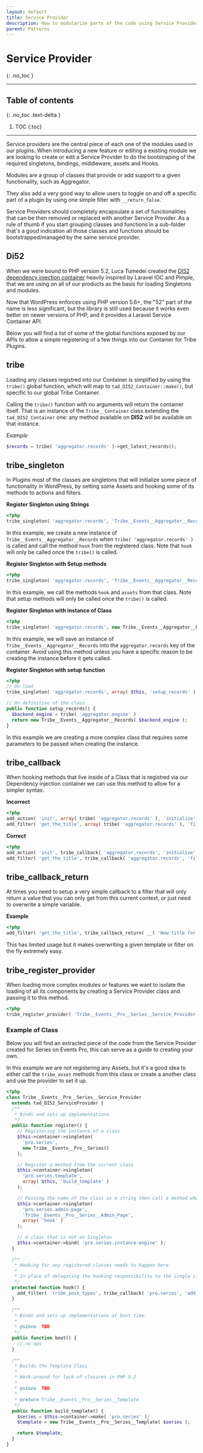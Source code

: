 ```yaml
---
layout: default
title: Service Provider
description: How to modularize parts of the code using Service Providers
parent: Patterns
---
```


# Service Provider
{: .no_toc }

---

## Table of contents
{: .no_toc .text-delta }

1. TOC
{:toc}

---

Service providers are the central piece of each one of the modules used in our plugins. When introducing a new
feature or editing a existing module we are looking to create or edit a Service Provider to do the bootstraping
of the required singletons, bindings, middleware, assets and Hooks.

Modules are a group of classes that provide or add support to a given functionality, such as Aggregator.

They also add a very good way to allow users to toggle on and off a specific part of a plugin by using one simple
filter with `__return_false`.

Service Providers should completely encapsulate a set of functionalities that can be then removed or replaced with
another Service Provider. As a rule of thumb if you start grouping classes and functions in a sub-folder that's a
good indication all those classes and functions should be bootstrapped/managed by the same service provider.

## Di52

When we were bound to PHP version 5.2, Luca Tumedei created the [DI52 dependency injection container](https://github.com/lucatume/di52) heavily
inspired by Laravel IOC and Pimple, that we are using on all of our products as the basis for loading Singletons and
modules.

Now that WordPress enforces using PHP version 5.6+, the "52" part of the name is less significant, but the library is still used
because it works even better on newer versions of PHP, and it provides a Laravel Service Container API.

Below you will find a list of some of the global functions exposed by our APIs to allow a simple registering of a few
things into our Container for Tribe Plugins.

## tribe

Loading any classes registred into our Container is simplified by using the `tribe()` global function, which will map
to `tad_DI52_Container::make()`, but specific to our global Tribe Container.

Calling the `tribe()` function with no arguments will return the container itself. That is an instance of the `Tribe__Container`
class extending the `tad_DI52_Container` one: any method available on **DI52** will be available on that instance.

_Example_
```php
$records = tribe( 'aggregator.records' )->get_latest_records();
```

## tribe_singleton

In Plugins most of the classes are singletons that will initialize some piece of functionality in WordPress, by setting
some Assets and hooking some of its methods to actions and filters.

**Register Singleton using Strings**
```php
<?php
tribe_singleton( 'aggregator.records', 'Tribe__Events__Aggregator__Records', array( 'hook' ) )
```
In this example, we create a new instance of `Tribe__Events__Aggregator__Records` when `tribe( 'aggregator.records' )`
is called and call the method `hook` from the registered class. Note that `hook` will only be called once the `tribe()` is called.

**Register Singleton with Setup methods**
```php
<?php
tribe_singleton( 'aggregator.records', 'Tribe__Events__Aggregator__Records', array( 'hook', 'assets' ) )
```
In this example, we call the methods `hook` and `assets` from that class. Note that setup methods will only be called
once the `tribe()` is called.

**Register Singleton with instance of Class**
```php
<?php
tribe_singleton( 'aggregator.records', new Tribe__Events__Aggregator__Records )
```
In this example, we will save an instance of `Tribe__Events__Aggregator__Records` into the `aggregator.records` key of the
container. Avoid using this method unless you have a specific reason to be creating the instance before it gets called.

**Register Singleton with setup function**
```php
<?php
// On load
tribe_singleton( 'aggregator.records', array( $this, 'setup_records' ) );

// On definition of the class
public function setup_records() {
  $backend_engine = tribe( 'aggregator.engine' )
  return new Tribe__Events__Aggregator__Records( $backend_engine );
}
```
In this example we are creating a more complex class that requires some parameters to be passed when creating the instance.

## tribe_callback

When hooking methods that live inside of a Class that is registred via our Dependency injection container we can use this method
to allow for a simpler syntax.

**Incorrect**
```php
<?php
add_action( 'init', array( tribe( 'aggregator.records' ), 'initialize' ), 15 )
add_filter( 'get_the_title', array( tribe( 'aggregator.records' ), 'filter_record_title' ), 10, 3 )
```

**Correct**
```php
<?php
add_action( 'init', tribe_callback( 'aggregator.records', 'initialize' ), 15 )
add_filter( 'get_the_title', tribe_callback( 'aggregator.records', 'filter_record_title' ), 10, 3 )
```

## tribe_callback_return

At times you need to setup a very simple callback to a filter that will only return a value that you can only get from this current
context, or just need to overwrite a simple variable.

**Example**
```php
<?php
add_filter( 'get_the_title', tribe_callback_return( __( 'New title for the Records' ) ) )
```
This has limited usage but it makes overwriting a given template or filter on the fly extremely easy.

## tribe_register_provider

When loading more complex modules or features we want to isolate the loading of all its components by creating a Service Provider
class and passing it to this method.

```php
<?php
tribe_register_provider( 'Tribe__Events__Pro__Series__Service_Provider' );
```

### Example of Class

Below you will find an extracted piece of the code from the Service Provider created for Series on Events Pro,
this can serve as a guide to creating your own.

In this example we are not registering any Assets, but it's a good idea to either call the `tribe_asset` methods
from this class or create a another class and use the provider to set it up.

```php
<?php
class Tribe__Events__Pro__Series__Service_Provider
  extends tad_DI52_ServiceProvider {
  /**
   * Binds and sets up implementations.
   */
  public function register() {
    // Registering the instance of a class
    $this->container->singleton(
      'pro.series',
      new Tribe__Events__Pro__Series()
    );

    // Register a method from the current class
    $this->container->singleton(
      'pro.series.template',
      array( $this, 'build_template' )
    );

    // Passing the name of the class as a string then call a method when creating the instance for the first time
    $this->container->singleton(
      'pro.series.admin-page',
      'Tribe__Events__Pro__Series__Admin_Page',
      array( 'hook' )
    );

    // A class that is not an Singleton
    $this->container->bind( 'pro.series.instance-engine' );
  }

  /**
   * Hooking for any registered classes needs to happen here
   *
   * In place of delegating the hooking responsibility to the single classes they are all hooked here.
   */
  protected function hook() {
    add_filter( 'tribe_post_types', tribe_callback( 'pro.series', 'add_type' ) );
  }

  /**
   * Binds and sets up implementations at boot time.
   *
   * @since  TBD
   */
  public function boot() {
    // no ops
  }

  /**
   * Builds the Template Class
   *
   * Work-around for lack of closures in PHP 5.2
   *
   * @since  TBD
   *
   * @return Tribe__Events__Pro__Series__Template
   */
  public function build_template() {
    $series = $this->container->make( 'pro.series' );
    $template = new Tribe__Events__Pro__Series__Template( $series );

    return $template;
  }
}
```
